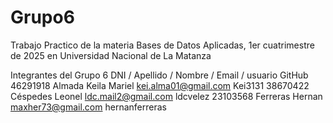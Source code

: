# Grupo6
Trabajo Practico de la materia Bases de Datos Aplicadas, 1er cuatrimestre de 2025 en Universidad Nacional de La Matanza

Integrantes del Grupo 6 
DNI  /  Apellido  /  Nombre  /  Email / usuario GitHub
46291918  Almada  Keila Mariel  kei.alma01@gmail.com  Kei3131
38670422  Céspedes  Leonel  ldc.mail2@gmail.com  ldcvelez
23103568  Ferreras  Hernan  maxher73@gmail.com  hernanferreras




